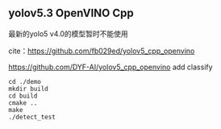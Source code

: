 ## yolov5.3 OpenVINO Cpp

最新的yolo5 v4.0的模型暂时不能使用

cite：https://github.com/fb029ed/yolov5_cpp_openvino

https://github.com/DYF-AI/yolov5_cpp_openvino add classify

```shell
cd ./demo
mkdir build 
cd build
cmake ..
make 
./detect_test
```